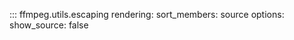 ::: ffmpeg.utils.escaping
    rendering:
      sort_members: source
    options:
      show_source: false
